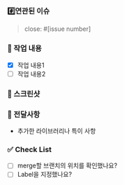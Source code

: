 ### #️⃣연관된 이슈

<!-- PR과 연관된 이슈 번호를 작성해주세요. -->

> close: #[issue number]

### 🔎 작업 내용

- [x] 작업 내용1
- [ ] 작업 내용2

### 📸 스크린샷

### :loudspeaker: 전달사항

- 추가한 라이브러리나 특이 사항

### ✅ Check List

- [ ] merge할 브랜치의 위치를 확인했나요?
- [ ] Label을 지정했나요?
